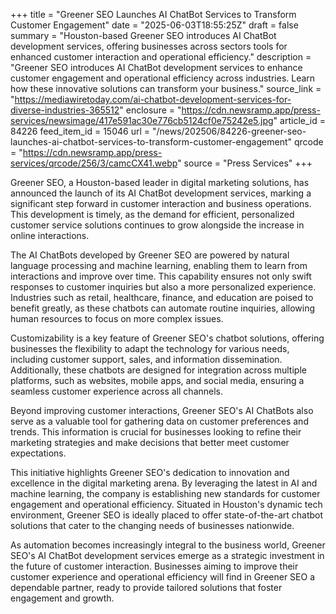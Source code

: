 +++
title = "Greener SEO Launches AI ChatBot Services to Transform Customer Engagement"
date = "2025-06-03T18:55:25Z"
draft = false
summary = "Houston-based Greener SEO introduces AI ChatBot development services, offering businesses across sectors tools for enhanced customer interaction and operational efficiency."
description = "Greener SEO introduces AI ChatBot development services to enhance customer engagement and operational efficiency across industries. Learn how these innovative solutions can transform your business."
source_link = "https://mediawiretoday.com/ai-chatbot-development-services-for-diverse-industries-365512"
enclosure = "https://cdn.newsramp.app/press-services/newsimage/417e591ac30e776cb5124cf0e75242e5.jpg"
article_id = 84226
feed_item_id = 15046
url = "/news/202506/84226-greener-seo-launches-ai-chatbot-services-to-transform-customer-engagement"
qrcode = "https://cdn.newsramp.app/press-services/qrcode/256/3/camcCX41.webp"
source = "Press Services"
+++

<p>Greener SEO, a Houston-based leader in digital marketing solutions, has announced the launch of its AI ChatBot development services, marking a significant step forward in customer interaction and business operations. This development is timely, as the demand for efficient, personalized customer service solutions continues to grow alongside the increase in online interactions.</p><p>The AI ChatBots developed by Greener SEO are powered by natural language processing and machine learning, enabling them to learn from interactions and improve over time. This capability ensures not only swift responses to customer inquiries but also a more personalized experience. Industries such as retail, healthcare, finance, and education are poised to benefit greatly, as these chatbots can automate routine inquiries, allowing human resources to focus on more complex issues.</p><p>Customizability is a key feature of Greener SEO's chatbot solutions, offering businesses the flexibility to adapt the technology for various needs, including customer support, sales, and information dissemination. Additionally, these chatbots are designed for integration across multiple platforms, such as websites, mobile apps, and social media, ensuring a seamless customer experience across all channels.</p><p>Beyond improving customer interactions, Greener SEO's AI ChatBots also serve as a valuable tool for gathering data on customer preferences and trends. This information is crucial for businesses looking to refine their marketing strategies and make decisions that better meet customer expectations.</p><p>This initiative highlights Greener SEO's dedication to innovation and excellence in the digital marketing arena. By leveraging the latest in AI and machine learning, the company is establishing new standards for customer engagement and operational efficiency. Situated in Houston's dynamic tech environment, Greener SEO is ideally placed to offer state-of-the-art chatbot solutions that cater to the changing needs of businesses nationwide.</p><p>As automation becomes increasingly integral to the business world, Greener SEO's AI ChatBot development services emerge as a strategic investment in the future of customer interaction. Businesses aiming to improve their customer experience and operational efficiency will find in Greener SEO a dependable partner, ready to provide tailored solutions that foster engagement and growth.</p>